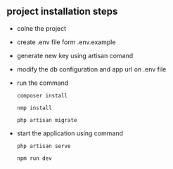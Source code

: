 
## project installation steps

- colne the project
- create .env file form .env.example
- generate new key using artisan comand
- modify the db configuration and app url on .env file
- run the command 

    ```composer install ```

    ```nmp install ```

    ```php artisan migrate ```

- start the application using command

    ```php artisan serve ```

    ```npm run dev ```